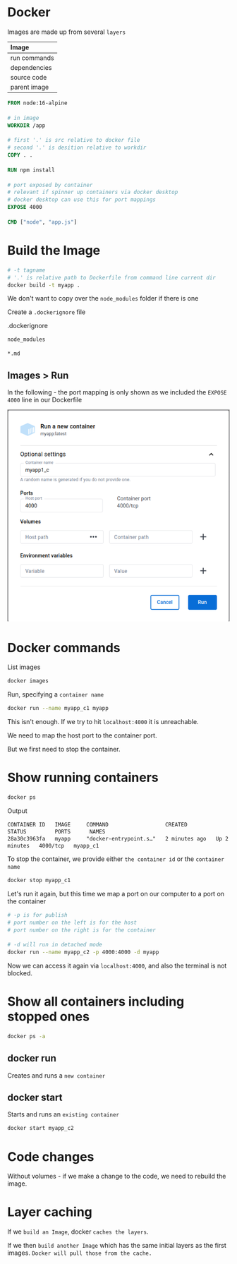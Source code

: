 # Docker

Images are made up from several `layers`

| Image        |
| :---         |
| run commands |
| dependencies |
| source code  |
| parent image |

```Dockerfile
FROM node:16-alpine

# in image
WORKDIR /app

# first '.' is src relative to docker file
# second '.' is desition relative to workdir
COPY . .

RUN npm install

# port exposed by container
# relevant if spinner up containers via docker desktop
# docker desktop can use this for port mappings
EXPOSE 4000

CMD ["node", "app.js"]
```

# Build the Image

```sh
# -t tagname
# '.' is relative path to Dockerfile from command line current dir
docker build -t myapp .
```

We don't want to copy over the `node_modules` folder if there is one

Create a `.dockerignore` file

.dockerignore

```dockerignore
node_modules

*.md
```

## Images > Run

In the following - the port mapping is only shown as we included the `EXPOSE 4000` line in our Dockerfile

![title](screenshots/run-options.png)

# Docker commands

List images

```sh
docker images
```

Run, specifying a `container name`

```sh
docker run --name myapp_c1 myapp
```

This isn't enough. If we try to hit `localhost:4000` it is unreachable.

We need to map the host port to the container port.

But we first need to stop the container.

# Show running containers

```sh
docker ps
```

Output
```
CONTAINER ID   IMAGE     COMMAND                  CREATED         STATUS         PORTS      NAMES
28a30c3963fa   myapp     "docker-entrypoint.s…"   2 minutes ago   Up 2 minutes   4000/tcp   myapp_c1
```

To stop the container, we provide either `the container id` or the `container name`

```sh
docker stop myapp_c1
```

Let's run it again, but this time we map a port on our computer to a port on the container

```sh
# -p is for publish
# port number on the left is for the host
# port number on the right is for the container

# -d will run in detached mode
docker run --name myapp_c2 -p 4000:4000 -d myapp
```

Now we can access it again via `localhost:4000`, and also the terminal is not blocked.

# Show all containers including stopped ones

```sh
docker ps -a
```

## docker run
Creates and runs a `new container`

## docker start
Starts and runs an `existing container`

```sh
docker start myapp_c2
```

# Code changes

Without volumes - if we make a change to the code, we need to rebuild the image.

# Layer caching

If we `build an Image`, docker `caches the layers`.

If we then `build another Image` which has the same initial layers as the first images. `Docker will pull those from the cache.`

